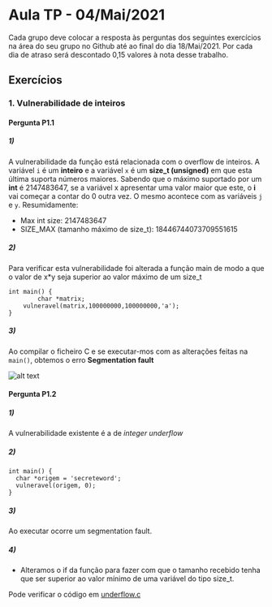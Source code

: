 # Aula TP - 04/Mai/2021

Cada grupo deve colocar a resposta às perguntas dos seguintes exercícios na área do seu grupo no Github até ao final do dia 18/Mai/2021. Por cada dia de atraso será descontado 0,15 valores à nota desse trabalho.



## Exercícios

### 1\. Vulnerabilidade de inteiros

#### Pergunta P1.1

##### 1)
A vulnerabilidade da função está relacionada com o overflow de inteiros. A variável `i` é um **inteiro** e a variável `x` é um **size_t (unsigned)** em que esta última suporta números maiores. Sabendo que o máximo suportado por um **int** é 2147483647, se a variável x apresentar uma valor maior que este, o **i** vai começar a contar do 0 outra vez. O mesmo acontece com as variáveis `j` e `y`.
Resumidamente: 
- Max int size: 2147483647
- SIZE_MAX (tamanho máximo de size_t): 18446744073709551615

##### 2)

Para verificar esta vulnerabilidade foi alterada a função main de modo a que o valor de x*y seja superior ao valor máximo de um size_t

```
int main() {
        char *matrix;
	vulneravel(matrix,100000000,100000000,'a');
}
```

##### 3)

Ao compilar o ficheiro C e se executar-mos com as alterações feitas na `main()`, obtemos o erro  **Segmentation fault**

![alt text](https://cdn.discordapp.com/attachments/440579421884252171/840249271864918036/unknown.png)

#### Pergunta P1.2

##### 1)

A vulnerabilidade existente é a de _integer underflow_


##### 2)

```
int main() {
  char *origem = 'secreteword';
  vulneravel(origem, 0);
}
```

##### 3)

Ao executar ocorre um segmentation fault.

##### 4)

- Alteramos o if da função para fazer com que o tamanho recebido tenha que ser superior ao valor mínimo de uma variável do tipo size_t.

Pode verificar o código em [underflow.c](https://github.com/uminho-miei-engseg-20-21/Grupo7/blob/main/Pratica/Aula10.b/codigo/underflow.c)